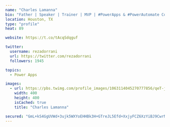 ```yaml
---
name: "Charles Lamanna"
bio: "Father | Speaker | Trainer | MVP | #PowerApps & #PowerAutomate Community Super User | YouTuber Right-pointing triangle http://youtube.com/c/rezadorrani | Learn - Share - Clockwise rightwards and leftwards open circle arrows"
location: Houston, TX
type: "profile"
heat: 89

website: https://t.co/tAcqSdqguf

twitter:
  username: rezadorrani
  url: https://twitter.com/rezadorrani
  followers: 1945

topics:
  - Power Apps

images:
  - url: https://pbs.twimg.com/profile_images/1063114045270777856/qeT-jpWr_400x400.jpg
    width: 400
    height: 400
    isCached: true
    title: "Charles Lamanna"

secured: "GmL+kS4GgUVWd+3ujk5WXYoEHHBk3H+GTreJL5Efd+XxjyFCZ6XzYiBJ9CwrNGOgCbtSPY1D1EOY5OBZm5H6H+RJX/KRr2ugwpHp/jqSIC3VS3GOKbXwZPUosXKWlVaboK/gF8FSU4cUjaCHsrSmZjWp+0j788mjLGyvZUZE2mzW41iAGRxHPKWD2pCVBux/VlVJJX39dBwGME2inGodd2DGwC0WlH8OHcJ/CX+6XGta/RwowYwf/Odjqr0NrJQvxbaMlahPPf/9E1FISS9c1zw6RJiBdeCTvNi946OtRvIFRQ7+FH4nu8jTfoUKSkgkX+xF6EssUI74HMu+WcQ3VW8hYyVlClZrywXMGe9fxJfylaOU7IHSKUirxrb3Lxc49M1IHcL1r/Dx5SJkZwhJMpUzOrFGFaxgBj6npLMDqBg=;RbR+GDRS0aDjqAb7WCkyCg=="
---
```


